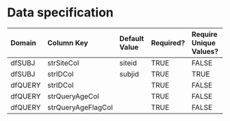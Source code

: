 # Data specification

|**Domain** |**Column Key**     |**Default Value** |**Required?** |**Require Unique Values?** |
|:----------|:------------------|:-----------------|:-------------|:--------------------------|
|dfSUBJ     |strSiteCol         |siteid            |TRUE          |FALSE                      |
|dfSUBJ     |strIDCol           |subjid            |TRUE          |TRUE                       |
|dfQUERY    |strIDCol           |                  |TRUE          |FALSE                      |
|dfQUERY    |strQueryAgeCol     |                  |TRUE          |FALSE                      |
|dfQUERY    |strQueryAgeFlagCol |                  |TRUE          |FALSE                      |
